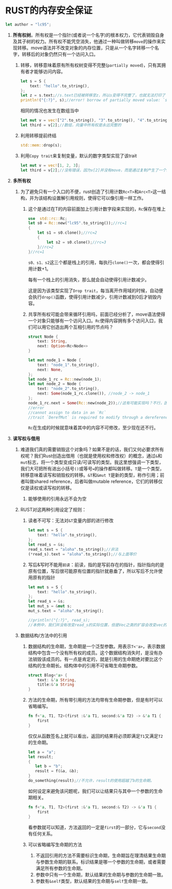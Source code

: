 # RUST的内存安全保证

```rust
let author = "lc95";
```

1. **所有权树**。所有权是一个指针(或者说一个名字)的根本权力，它代表销毁自身及其子树的权力。所有权不能凭空消失，他通过一种叫做转移`move`的操作来实现转移。move语法并不改变对象的内存位置，只是从一个名字转移一个名字，转移后的对象仍然只有一个访问入口。

   1. 转移，转移意味着原有所有权树变得不完整(`partially moved`)，只有其拥有者才能够访问内容。

      ```rust
      let s = S {
          text: "hello".to_string(),
      };
      let z = s.text;//s.text已经被转移至z，所以s变得不完整了，也就无法打印了
      println!("{:?}", s);//error! borrow of partially moved value: `s`
      ```

      相同的情况也发生在数组当中

      ```rust
      let mut v = vec!["2".to_string(), "3".to_string(), "4".to_string()];
      let third = v[2];//数组，向量中所有权是永远完整的
      ```

   2. 利用转移提前终结

      ```rust
      std::mem::drop(s);
      ```

   3. 利用`Copy trait`来复制变量，默认的数字类型实现了该trait

      ```rust
      let mut v = vec![1, 2, 3];
      let third = v[2];//没有错误，因为v[2]并没有move，而是通过复制产生了一个新的所有权
      ```

2. **多所有权**

   1. 为了避免只有一个入口的不便，rust创造了引用计数`Rc<T>`和`Arc<T>`这一结构，并为该结构设置解引用规则，使得它可以像引用一样工作。

      1. 这个是通过在T的内容前面加上引用计数字段来实现的，`Rc`保存在堆上

         ```rust
         use  std::rc::Rc;
         let s0 = Rc::new("lc95".to_string());//rc=1
         {
             let s1 = s0.clone();//rc=2
             {
                 let s2 = s0.clone();//rc=3
             }//rc=2
         }//rc=1
         ```

         `s0、s1、s2`这三个都是栈上的引用，每执行`clone()`一次，都会使得引用计数+1。

         每有一个栈上的引用消失，那么就会自动使得引用计数减少。

         这是因为该类型实现了`Drop trait`，每当离开作用域的时候，自动便会执行`drop()`函数，使得引用计数减少，引用计数减到0后才销毁内容。

      2. 共享所有权可能会带来循环引用吗，前面已经分析了，move语法使得一个对象只能够有一个访问入口。`Rc`使得内容拥有多个访问入口，我们可以用它创造出两个互相引用的节点吗？

         ```rust
         struct Node {
             text: String,
             next: Option<Rc<Node>>
         }
         
         let mut node_1 = Node {
             text: "node_1".to_string(),
             next: None,
         };
         let node_1_rc = Rc::new(node_1);
         let mut node_2 = Node {
             text: "node_2".to_string(),
             next: Some(node_1_rc.clone()), //node_2 -> node_1
         };
         node_1_rc.next = Some(Rc::new(node_2));//这有可能实现吗？不行，因为rc不允许解引用为一个可修改的变量。
         //error
         //cannot assign to data in an `Rc`
         //trait `DerefMut` is required to modify through a dereference, but it is not implemented for `Rc<Node>`
         ```

         `Rc`在生成的时候就意味着其中的内容不可修改，至少现在还不行。

3. **读写权与借用**

   1. 难道我们真的需要销毁这个对象吗？如果不是的话，我们又何必要求所有权呢？我们Rust创造出借用（也就是使用权和修改权）的概念，通过`&`和`mut`标志，将一个类型变成只读/可读写的类型。我这里想强调一下类型，我们大可把所有进出小括号`()`或等号`=`的操作都叫做转移。`T`是一个类型，转移意味着读写和销毁权的转移。`&T`和`&mut T`是新的类型，称作引用；前者叫做shared reference，后者叫做mutable reference，它们的转移仅仅是读权或读写权的转移。

      1. 能够使用的引用永远不会为空

   2. RUST对这两种引用设定了规则：

      1. 读者不可写：无法对`&T`变量内部的进行修改

         ```rust
         let mut s = S {
             text: "hello".to_string(),
         };
         let read_s = &s;
         read_s.text = "aloha".to_string();//非法
         (*read_s).text = "aloha".to_string();//与上面等价
         ```

      2. 写后&写时不能用`前读`：前读，指的是写前存在的指针，指针指向的是原有位置，写后很可能原有位置的指针就悬垂了，所以写后不允许使用原有的指针

         ```rust
         let mut s = S {
             text: "hello".to_string(),
         };
         let read_s = &s;
         let mut_s = &mut s;
         mut_s.text = "aloha".to_string();
         
         //println!("{:?}", read_s);
         //本例中，我们并没有改变read_s的实际位置，但是Vec之类的扩容会改变vec的地址，如果不加以阻止就会造成悬垂指针。
         ```

         

   3. 数据结构/方法中的引用

      1. 数据结构的生命期，生命期是一个泛型参数。用表示`T<'a>`，表示数据结构中包含一个没有所有权的成员。这个数据结构消失时，是没有办法销毁该成员的。有一点是肯定的，就是引用的生命期绝对要比这个结构的生命期长。结构体中的引用不可省略生命期参数。

         ```rust
         struct Blog<'a> {
             text: &'a String,
             title:&'a String
         }
         ```

      2. 方法的生命期，所有带引用的方法均带有生命期参数，但是有时可以省略编写。

         ```rust
         fn f<'a, T1, T2>(first :&'a T1, second:&'a T2) -> &'a T1 {
             first
         }
         ```

         仅仅从函数签名上就可以看出，返回的结果将必须即满足`T1`又满足`T2`的生命期。

         ```rust
         let a = "a";
         let result;
         {
            let b = "b";
            result = f(&a, &b);
         }
         do_something(result);//不允许，result的使用超越了b的生命期。
         ```

         如何设定来避免该问题呢，我们可以让结果只与其中一个参数的生命期相关。

         ```rust
         fn f<'a, T1, T2>(first :&'a T1, second:& T2) -> &'a T1 {
             first
         }
         ```

         看参数就可以知道，方法返回的一定是`first`的一部分，它与`second`没有任何关系。

      3. 可以省略编写生命期的方法
         1. 不返回引用的方法不需要标识生命期，生命期旨在理清结果生命期与参数生命期的联系。标识结果是哪一个参数的生命期，或者需要满足所有参数的生命期。
         2. 参数中只有一个生命期，默认结果的生命期与参数的生命期一致。
         3. 参数有`&self`类型，默认结果的生命期与`self`生命期一致。
